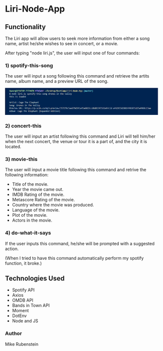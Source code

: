 # Liri-Node-App

## Functionality

The Liri app will allow users to seek more information from either a song name, artist he/she wishes to see in concert, or a movie.  

After typing "node liri.js", the user will input one of four commands:

### 1) spotify-this-song

The user will input a song following this command and retrieve the artits name, album name, and a preview URL of the song.

![image](https://github.com/mrubenstein6192/Liri-Node-App/blob/master/screenshots/spotify-this-song.png)

### 2) concert-this

The user will input an artist following this command and Liri will tell him/her when the next concert, the venue or tour it is a part of, and the city it is located.

### 3) movie-this

The user will input a movie title following this command and retrive the following information:

  * Title of the movie.
  * Year the movie came out.
  * IMDB Rating of the movie.
  * Metascore Rating of the movie.
  * Country where the movie was produced.
  * Language of the movie.
  * Plot of the movie.
  * Actors in the movie.

### 4) do-what-it-says

If the user inputs this command, he/she will be prompted with a suggested action.

(When I tried to have this command automatically perform my spotify function, it broke.)

## Technologies Used

- Spotify API
- Axios
- OMDB API
- Bands in Town API
- Moment
- DotEnv
- Node and JS

### Author

Mike Rubenstein
